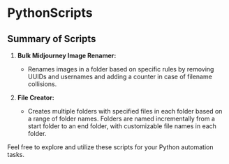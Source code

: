 # PythonScripts

## Summary of Scripts

1. **Bulk Midjourney Image Renamer:**
   - Renames images in a folder based on specific rules by removing UUIDs and usernames and adding a counter in case of filename collisions.

2. **File Creator:**
   - Creates multiple folders with specified files in each folder based on a range of folder names. Folders are named incrementally from a start folder to an end folder, with customizable file names in each folder.

Feel free to explore and utilize these scripts for your Python automation tasks.